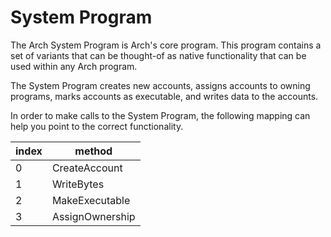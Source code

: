# System Program

The Arch System Program is Arch's core program. This program contains a set of variants that can be thought-of as native functionality that can be used within any Arch program.

The System Program creates new accounts, assigns accounts to owning programs, marks accounts as executable, and writes data to the accounts.

In order to make calls to the System Program, the following mapping can help you point to the correct functionality.

| index | method          |
|-------|-----------------|
| 0     | CreateAccount   |
| 1     | WriteBytes      |
| 2     | MakeExecutable  |
| 3     | AssignOwnership |
